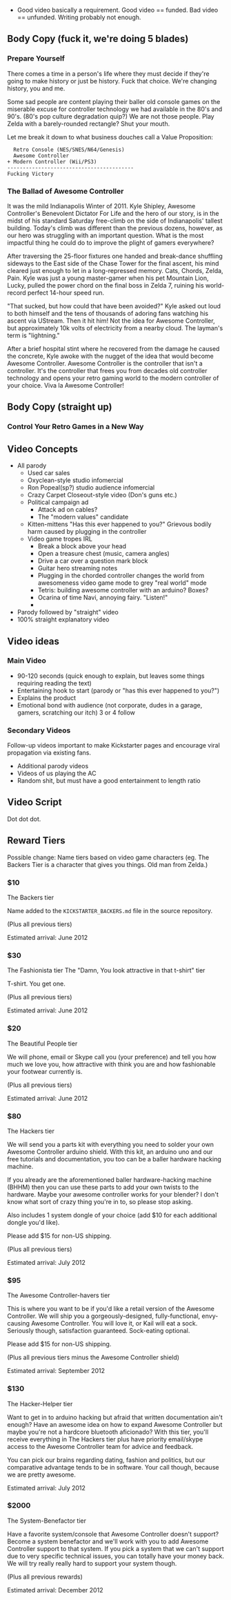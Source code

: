 * Good video basically a requirement. Good video == funded. Bad video == unfunded. Writing probably not enough.

## Body Copy (fuck it, we're doing 5 blades)

### Prepare Yourself

There comes a time in a person's life where they must decide if they're going
to make history or just be history. Fuck that choice. We're changing history, you and me. 

Some sad people are content playing their baller old console games on the
miserable excuse for controller technology we had available in the 80's and
90's. 
(80's pop culture degradation quip?) 
We are not those people. 
Play Zelda with a barely-rounded rectangle? Shut your mouth.

Let me break it down to what business douches call a Value Proposition:

	  Retro Console (NES/SNES/N64/Genesis)
	  Awesome Controller
	+ Modern Controller (Wii/PS3) 
	-----------------------------------------
	Fucking Victory

### The Ballad of Awesome Controller

It was the mild Indianapolis Winter of 2011. 
Kyle Shipley, Awesome Controller's Benevolent Dictator For Life 
and the hero of our story, 
is in the midst of his standard Saturday free-climb 
on the side of Indianapolis' tallest building. 
Today's climb was different than the previous dozens, however, 
as our hero was struggling with an important question. 
What is the most impactful thing he could do 
to improve the plight of gamers everywhere?

After traversing the 25-floor fixtures one handed 
and break-dance shuffling sideways to the East side of the Chase Tower 
for the final ascent, 
his mind cleared just enough to let in a long-repressed memory. 
Cats, Chords, Zelda, Pain. 
Kyle was just a young master-gamer when his pet Mountain Lion, Lucky, 
pulled the power chord on the final boss in Zelda 7, 
ruining his world-record perfect 14-hour speed run. 

"That sucked, but how could that have been avoided?" 
Kyle asked out loud to both himself 
and the tens of thousands of adoring fans 
watching his ascent via UStream. 
Then it hit him! 
Not the idea for Awesome Controller, 
but approximately 10k volts of electricity from a nearby cloud. 
The layman's term is "lightning."

After a brief hospital stint 
where he recovered from the damage he caused the concrete, 
Kyle awoke with the nugget of the idea that would become Awesome Controller. 
Awesome Controller is the controller that isn't a controller.
It's the controller that frees you from decades old controller technology 
and opens your retro gaming world to the modern controller of your choice. 
Viva la Awesome Controller!

## Body Copy (straight up)

### Control Your Retro Games in a New Way



## Video Concepts

* All parody
  * Used car sales
  * Oxyclean-style studio infomercial
  * Ron Popeal(sp?) studio audience infomercial
  * Crazy Carpet Closeout-style video (Don's guns etc.)
  * Political campaign ad
    * Attack ad on cables?
    * The "modern values" candidate
  * Kitten-mittens "Has this ever happened to you?" Grievous bodily harm caused by plugging in the controller
  * Video game tropes IRL
    * Break a block above your head
    * Open a treasure chest (music, camera angles)
    * Drive a car over a question mark block
    * Guitar hero streaming notes
    * Plugging in the chorded controller changes the world from awesomeness video game mode to grey "real world" mode
    * Tetris: building awesome controller with an arduino? Boxes?
    * Ocarina of time Navi, annoying fairy. "Listen!"
    * 
* Parody followed by "straight" video
* 100% straight explanatory video

## Video ideas

### Main Video
 * 90-120 seconds (quick enough to explain, but leaves some things requiring reading the text)
 * Entertaining hook to start (parody or "has this ever happened to you?")
 * Explains the product
 * Emotional bond with audience (not corporate, dudes in a garage, gamers, scratching our itch)
3 or 4 follow

### Secondary Videos

Follow-up videos important to make Kickstarter pages and encourage viral propagation via existing fans.

* Additional parody videos
* Videos of us playing the AC
* Random shit, but must have a good entertainment to length ratio

## Video Script

Dot dot dot.

## Reward Tiers

Possible change: Name tiers based on video game characters 
(eg. The Backers Tier is a character that gives you things. Old man from Zelda.)

### $10
The Backers tier

Name added to the `KICKSTARTER_BACKERS.md` file in the source repository.

(Plus all previous tiers)

Estimated arrival: June 2012


### $30
The Fashionista tier
The "Damn, You look attractive in that t-shirt" tier

T-shirt. You get one.

(Plus all previous tiers)

Estimated arrival: June 2012

### $20
The Beautiful People tier

We will phone, email or Skype call you (your preference) and tell you how much
we love you, how attractive with think you are and how fashionable your
footwear currently is.  

(Plus all previous tiers)

Estimated arrival: June 2012

### $80
The Hackers tier

We will send you a parts kit with everything you need to solder your own
Awesome Controller arduino shield. With this kit, an arduino uno and our free
tutorials and documentation, you too can be a baller hardware hacking machine.

If you already are the aforementioned baller hardware-hacking machine (BHHM)
then you can use these parts to add your own twists to the hardware. Maybe your
awesome controller works for your blender? I don't know what sort of crazy
thing you're in to, so please stop asking. 

Also includes 1 system dongle of your choice (add $10 for each additional
dongle you'd like).

Please add $15 for non-US shipping.

(Plus all previous tiers)

Estimated arrival: July 2012

### $95
The Awesome Controller-havers tier

This is where you want to be if you'd like a retail version of the Awesome
Controller. We will ship you a gorgeously-designed, fully-functional,
envy-causing Awesome Controller. You will love it, or Kail will
eat a sock. Seriously though, satisfaction guaranteed. Sock-eating optional.

Please add $15 for non-US shipping.

(Plus all previous tiers minus the Awesome Controller shield)

Estimated arrival: September 2012

### $130
The Hacker-Helper tier

Want to get in to arduino hacking but afraid that written documentation ain't
enough? Have an awesome idea on how to expand Awesome Controller but maybe
you're not a hardcore bluetooth aficionado? With this tier, you'll receive
everything in The Hackers tier plus have priority email/skype access to the
Awesome Controller team for advice and feedback. 

You can pick our brains regarding dating, fashion and politics, but our comparative
advantage tends to be in software. Your call though, because we are pretty
awesome.

Estimated arrival: July 2012

### $2000
The System-Benefactor tier

Have a favorite system/console that Awesome Controller doesn't support? Become
a system benefactor and we'll work with you to add Awesome Controller support
to that system. If you pick a system that we can't support due to very specific
technical issues, you can totally have your money back. We will try really
really hard to support your system though.

(Plus all previous rewards)

Estimated arrival: December 2012
